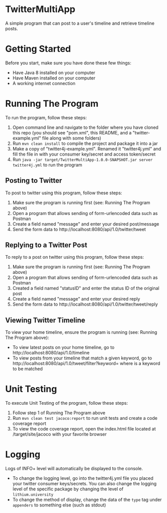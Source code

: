 # TwitterMultiApp
A simple program that can post to a user's timeline and retrieve timeline posts.

# Getting Started
Before you start, make sure you have done these few things:
* Have Java 8 installed on your computer
* Have Maven installed on your computer
* A working internet connection


# Running The Program
To run the program, follow these steps:
1. Open command line and navigate to the folder where you have cloned this repo (you should see "pom.xml", this README, and a "twitter-example.yml" file along with some folders)
2. Run ```mvn clean install``` to compile the project and package it into a jar
3. Make a copy of "twitter4j-example.yml". Renamed it "twitter4j.yml" and fill the file in with your consumer key/secret and access token/secret
5. Run ```java -jar target/TwitterMultiApp-1.0.0-SNAPSHOT.jar server twitter4j.yml``` to run the program

## Posting to Twitter
To post to twitter using this program, follow these steps:
1. Make sure the program is running first (see: Running The Program above)
2. Open a program that allows sending of form-urlencoded data such as Postman
3. Create a field named "message" and enter your desired post/message
4. Send the form data to http://localhost:8080/api/1.0/twitter/tweet

## Replying to a Twitter Post
To reply to a post on twitter using this program, follow these steps:
1. Make sure the program is running first (see: Running The Program above)
2. Open a program that allows sending of form-urlencoded data such as Postman
3. Created a field named "statusID" and enter the status ID of the original post
3. Create a field named "message" and enter your desired reply
4. Send the form data to http://localhost:8080/api/1.0/twitter/tweet/reply

## Viewing Twitter Timeline
To view your home timeline, ensure the program is running (see: Running The Program above):
* To view latest posts on your home timeline, go to http://localhost:8080/api/1.0/timeline
* To view posts from your timeline that match a given keyword, go to http://localhost:8080/api/1.0/tweet/filter?keyword=<KEYWORD> where <KEYWORD> is a keyword to be matched


# Unit Testing
To execute Unit Testing of the program, follow these steps:
1. Follow step 1 of Running The Program above
2. Run ```mvn clean test jacoco:report``` to run unit tests and create a code coverage report
3. To view the code coverage report, open the index.html file located at /target/site/jacoco with your favorite browser


# Logging
Logs of INFO+ level will automatically be displayed to the console. 
* To change the logging level, go into the twitter4j.yml file you placed your twitter consumer keys/secrets. You can also change the logging level of the specific package by changing the level of ```lithium.university```
* To change the method of display, change the data of the ```type``` tag under ```appenders``` to something else (such as stdout)